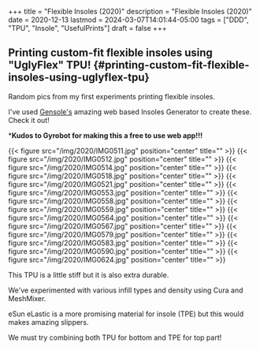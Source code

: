 +++
title = "Flexible Insoles (2020)"
description = "Flexible Insoles (2020)"
date = 2020-12-13
lastmod = 2024-03-07T14:01:44-05:00
tags = ["DDD", "TPU", "Insole", "UsefulPrints"]
draft = false
+++

## Printing custom-fit flexible insoles using "UglyFlex" TPU! {#printing-custom-fit-flexible-insoles-using-uglyflex-tpu}

Random pics from my first experiments printing flexible insoles.

I've used [Gensole's](http://gensole.com) amazing web based Insoles Generator to create these.
Check it out! 

***Kudos to Gyrobot for making this a free to use web app!!!**

{{< figure src="/img/2020/IMG0511.jpg" position="center" title="" >}}
{{< figure src="/img/2020/IMG0512.jpg" position="center" title="" >}}
{{< figure src="/img/2020/IMG0514.jpg" position="center" title="" >}}
{{< figure src="/img/2020/IMG0518.jpg" position="center" title="" >}}
{{< figure src="/img/2020/IMG0521.jpg" position="center" title="" >}}
{{< figure src="/img/2020/IMG0553.jpg" position="center" title="" >}}
{{< figure src="/img/2020/IMG0558.jpg" position="center" title="" >}}
{{< figure src="/img/2020/IMG0559.jpg" position="center" title="" >}}
{{< figure src="/img/2020/IMG0564.jpg" position="center" title="" >}}
{{< figure src="/img/2020/IMG0567.jpg" position="center" title="" >}}
{{< figure src="/img/2020/IMG0579.jpg" position="center" title="" >}}
{{< figure src="/img/2020/IMG0583.jpg" position="center" title="" >}}
{{< figure src="/img/2020/IMG0590.jpg" position="center" title="" >}}
{{< figure src="/img/2020/IMG0624.jpg" position="center" title="" >}}

This TPU is a little stiff but it is also extra durable.

We've experimented with various infill types and density using Cura and MeshMixer.

eSun eLastic is a more promising material for insole (TPE) but this would makes amazing slippers.

We must try combining both TPU for bottom and TPE for top part!
